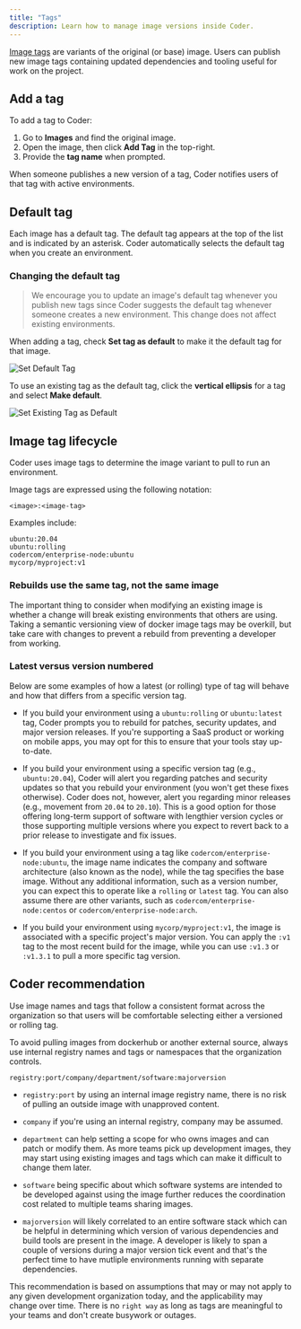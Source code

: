 ```yaml
---
title: "Tags"
description: Learn how to manage image versions inside Coder.
---
```


<a href="https://docs.docker.com/engine/reference/commandline/tag/"
target="_blank" rel="noreferrer noopener">Image tags</a> are variants of the
original (or base) image. Users can publish new image tags containing updated
dependencies and tooling useful for work on the project.

## Add a tag

To add a tag to Coder:

1. Go to **Images** and find the original image.
1. Open the image, then click **Add Tag** in the top-right.
1. Provide the **tag name** when prompted.

When someone publishes a new version of a tag, Coder notifies users of that tag
with active environments.

## Default tag

Each image has a default tag. The default tag appears at the top of the list and
is indicated by an asterisk. Coder automatically selects the default tag when
you create an environment.

### Changing the default tag

> We encourage you to update an image's default tag whenever you publish new
> tags since Coder suggests the default tag whenever someone creates a new
> environment. This change does not affect existing environments.

When adding a tag, check **Set tag as default** to make it the default tag for
that image.

![Set Default Tag](../assets/default-tag.png)

To use an existing tag as the default tag, click the **vertical ellipsis** for a
tag and select **Make default**.

![Set Existing Tag as Default](../assets/existing-tag-as-default.png)

## Image tag lifecycle

Coder uses image tags to determine the image variant to pull to run an
environment.

Image tags are expressed using the following notation:

```text
<image>:<image-tag>
```

Examples include:

```text
ubuntu:20.04
ubuntu:rolling
codercom/enterprise-node:ubuntu
mycorp/myproject:v1
```

### Rebuilds use the same tag, not the same image

The important thing to consider when modifying an existing image is whether a
change will break existing environments that others are using. Taking a semantic
versioning view of docker image tags may be overkill, but take care with changes
to prevent a rebuild from preventing a developer from working.

### Latest versus version numbered

Below are some examples of how a latest (or rolling) type of tag will behave and
how that differs from a specific version tag.

- If you build your environment using a `ubuntu:rolling` or `ubuntu:latest` tag,
  Coder prompts you to rebuild for patches, security updates, and major version
  releases. If you're supporting a SaaS product or working on mobile apps, you
  may opt for this to ensure that your tools stay up-to-date.

- If you build your environment using a specific version tag (e.g.,
  `ubuntu:20.04`), Coder will alert you regarding patches and security updates
  so that you rebuild your environment (you won't get these fixes otherwise).
  Coder does not, however, alert you regarding minor releases (e.g., movement
  from `20.04` to `20.10`). This is a good option for those offering long-term
  support of software with lengthier version cycles or those supporting multiple
  versions where you expect to revert back to a prior release to investigate and
  fix issues.

- If you build your environment using a tag like
  `codercom/enterprise-node:ubuntu`, the image name indicates the company and
  software architecture (also known as the node), while the tag specifies the
  base image. Without any additional information, such as a version number, you
  can expect this to operate like a `rolling` or `latest` tag. You can also
  assume there are other variants, such as `codercom/enterprise-node:centos` or
  `codercom/enterprise-node:arch`.

- If you build your environment using `mycorp/myproject:v1`, the image is
  associated with a specific project's major version. You can apply the `:v1`
  tag to the most recent build for the image, while you can use `:v1.3` or
  `:v1.3.1` to pull a more specific tag version.

## Coder recommendation

Use image names and tags that follow a consistent format across the organization
so that users will be comfortable selecting either a versioned or rolling tag.

To avoid pulling images from dockerhub or another external source, always use
internal registry names and tags or namespaces that the organization controls.

`registry:port/company/department/software:majorversion`

- `registry:port` by using an internal image registry name, there is no risk of
  pulling an outside image with unapproved content.

- `company` if you're using an internal registry, company may be assumed.

- `department` can help setting a scope for who owns images and can patch or
  modify them. As more teams pick up development images, they may start using
  existing images and tags which can make it difficult to change them later.
- `software` being specific about which software systems are intended to be
  developed against using the image further reduces the coordination cost
  related to multiple teams sharing images.

- `majorversion` will likely correlated to an entire software stack which can be
  helpful in determining which version of various dependencies and build tools
  are present in the image. A developer is likely to span a couple of versions
  during a major version tick event and that's the perfect time to have mutliple
  environments running with separate dependencies.

This recommendation is based on assumptions that may or may not apply to any
given development organization today, and the applicability may change over
time. There is no `right way` as long as tags are meaningful to your teams and
don't create busywork or outages.
